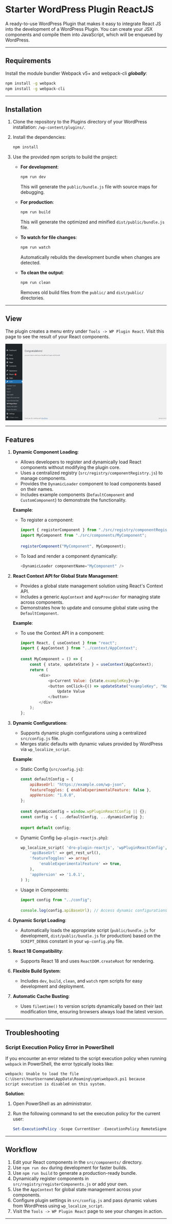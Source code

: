 
# Starter WordPress Plugin ReactJS

A ready-to-use WordPress Plugin that makes it easy to integrate React JS into the development of a WordPress Plugin. You can create your JSX components and compile them into JavaScript, which will be enqueued by WordPress.

---

## Requirements

Install the module bundler Webpack v5+ and webpack-cli ***globally***:

```bash
npm install -g webpack
npm install -g webpack-cli
```

---

## Installation

1. Clone the repository to the Plugins directory of your WordPress installation: `/wp-content/plugins/`.

2. Install the dependencies:

   ```bash
   npm install
   ```

3. Use the provided npm scripts to build the project:

   - **For development**:
     ```bash
     npm run dev
     ```
     This will generate the `public/bundle.js` file with source maps for debugging.

   - **For production**:
     ```bash
     npm run build
     ```
     This will generate the optimized and minified `dist/public/bundle.js` file.

   - **To watch for file changes**:
     ```bash
     npm run watch
     ```
     Automatically rebuilds the development bundle when changes are detected.

   - **To clean the output**:
     ```bash
     npm run clean
     ```
     Removes old build files from the `public/` and `dist/public/` directories.

---

## View

The plugin creates a menu entry under `Tools -> WP Plugin React`. Visit this page to see the result of your React components.

![](https://raw.githubusercontent.com/younes-dro/assets/a4636d6b87658d5e732f462f32e864a7d28ee631/dro-wp-plugin-js.png)

---

## Features

1. **Dynamic Component Loading**:
   - Allows developers to register and dynamically load React components without modifying the plugin core.
   - Uses a centralized registry (`src/registry/componentRegistry.js`) to manage components.
   - Provides the `DynamicLoader` component to load components based on their names.
   - Includes example components (`DefaultComponent` and `CustomComponent`) to demonstrate the functionality.

   **Example**:
   - To register a component:
     ```javascript
     import { registerComponent } from "./src/registry/componentRegistry";
     import MyComponent from "./src/components/MyComponent";

     registerComponent("MyComponent", MyComponent);
     ```

   - To load and render a component dynamically:
     ```javascript
     <DynamicLoader componentName="MyComponent" />
     ```

2. **React Context API for Global State Management**:
   - Provides a global state management solution using React's Context API.
   - Includes a generic `AppContext` and `AppProvider` for managing state across components.
   - Demonstrates how to update and consume global state using the `DefaultComponent`.

   **Example**:
   - To use the Context API in a component:
     ```javascript
     import React, { useContext } from "react";
     import { AppContext } from "../context/AppContext";

     const MyComponent = () => {
         const { state, updateState } = useContext(AppContext);
         return (
             <div>
                 <p>Current Value: {state.exampleKey}</p>
                 <button onClick={() => updateState("exampleKey", "New Value")}>
                     Update Value
                 </button>
             </div>
         );
     };
     ```

3. **Dynamic Configurations**:
   - Supports dynamic plugin configurations using a centralized `src/config.js` file.
   - Merges static defaults with dynamic values provided by WordPress via `wp_localize_script`.

   **Example**:

   - Static Config (`src/config.js`):
     ```javascript
     const defaultConfig = {
         apiBaseUrl: "https://example.com/wp-json",
         featureToggles: { enableExperimentalFeature: false },
         appVersion: "1.0.0",
     };

     const dynamicConfig = window.wpPluginReactConfig || {};
     const config = { ...defaultConfig, ...dynamicConfig };

     export default config;
     ```

   - Dynamic Config (`wp-plugin-reactjs.php`):
     ```php
     wp_localize_script( 'dro-plugin-reactjs', 'wpPluginReactConfig', array(
         'apiBaseUrl' => get_rest_url(),
         'featureToggles' => array(
             'enableExperimentalFeature' => true,
         ),
         'appVersion' => '1.0.1',
     ) );
     ```

   - Usage in Components:
     ```javascript
     import config from "../config";

     console.log(config.apiBaseUrl); // Access dynamic configurations
     ```

4. **Dynamic Script Loading**:
   - Automatically loads the appropriate script (`public/bundle.js` for development, `dist/public/bundle.js` for production) based on the `SCRIPT_DEBUG` constant in your `wp-config.php` file.

5. **React 18 Compatibility**:
   - Supports React 18 and uses `ReactDOM.createRoot` for rendering.

6. **Flexible Build System**:
   - Includes `dev`, `build`, `clean`, and `watch` npm scripts for easy development and deployment.

7. **Automatic Cache Busting**:
   - Uses `filemtime()` to version scripts dynamically based on their last modification time, ensuring browsers always load the latest version.

---

## Troubleshooting

### Script Execution Policy Error in PowerShell

If you encounter an error related to the script execution policy when running `webpack` in PowerShell, the error typically looks like:

```plaintext
webpack: Unable to load the file C:\Users\YourUsername\AppData\Roaming\npm\webpack.ps1 because
script execution is disabled on this system.
```

**Solution**:

1. Open PowerShell as an administrator.
2. Run the following command to set the execution policy for the current user:

   ```powershell
   Set-ExecutionPolicy -Scope CurrentUser -ExecutionPolicy RemoteSigned
   ```

---

## Workflow

1. Edit your React components in the `src/components/` directory.
2. Use `npm run dev` during development for faster builds.
3. Use `npm run build` to generate a production-ready bundle.
4. Dynamically register components in `src/registry/registerComponents.js` or add your own.
5. Use the `AppContext` for global state management across your components.
6. Configure plugin settings in `src/config.js` and pass dynamic values from WordPress using `wp_localize_script`.
7. Visit the `Tools -> WP Plugin React` page to see your changes in action.

---
